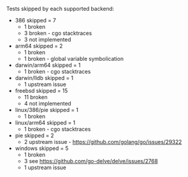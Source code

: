 Tests skipped by each supported backend:

* 386 skipped = 7
	* 1 broken
	* 3 broken - cgo stacktraces
	* 3 not implemented
* arm64 skipped = 2
	* 1 broken
	* 1 broken - global variable symbolication
* darwin/arm64 skipped = 1
	* 1 broken - cgo stacktraces
* darwin/lldb skipped = 1
	* 1 upstream issue
* freebsd skipped = 15
	* 11 broken
	* 4 not implemented
* linux/386/pie skipped = 1
	* 1 broken
* linux/arm64 skipped = 1
	* 1 broken - cgo stacktraces
* pie skipped = 2
	* 2 upstream issue - https://github.com/golang/go/issues/29322
* windows skipped = 5
	* 1 broken
	* 3 see https://github.com/go-delve/delve/issues/2768
	* 1 upstream issue
